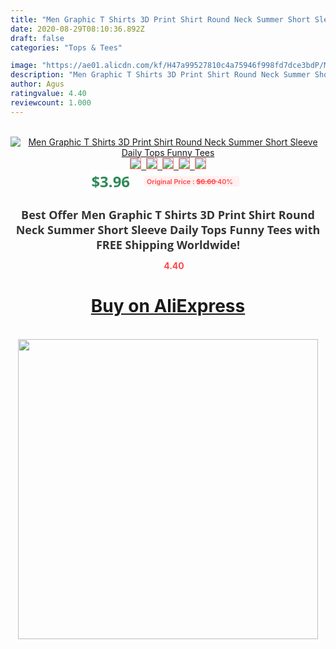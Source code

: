 ```yaml
---
title: "Men Graphic T Shirts 3D Print Shirt Round Neck Summer Short Sleeve Daily Tops Funny Tees"
date: 2020-08-29T08:10:36.892Z
draft: false
categories: "Tops & Tees"

image: "https://ae01.alicdn.com/kf/H47a99527810c4a75946f998fd7dce3bdP/Men-Graphic-T-Shirts-3D-Print-Shirt-Round-Neck-Summer-Short-Sleeve-Daily-Tops-Funny-Tees.jpg"
description: "Men Graphic T Shirts 3D Print Shirt Round Neck Summer Short Sleeve Daily Tops Funny Tees"
author: Agus
ratingvalue: 4.40
reviewcount: 1.000
---
```

<br>
<div style="text-align: center;">
<a href="https://s.click.aliexpress.com/e/_AAFnqN" target="_blank" rel="nofollow noopener noreferrer"><img alt="Men Graphic T Shirts 3D Print Shirt Round Neck Summer Short Sleeve Daily Tops Funny Tees" class="magnifier-image" src="https://ae01.alicdn.com/kf/H47a99527810c4a75946f998fd7dce3bdP/Men-Graphic-T-Shirts-3D-Print-Shirt-Round-Neck-Summer-Short-Sleeve-Daily-Tops-Funny-Tees.jpg_640x640.jpg">
<br>
<img style="border:1px solid salmon" src="https://ae01.alicdn.com/kf/H47a99527810c4a75946f998fd7dce3bdP/Men-Graphic-T-Shirts-3D-Print-Shirt-Round-Neck-Summer-Short-Sleeve-Daily-Tops-Funny-Tees.jpg_120x120.jpg">&nbsp;&nbsp;<img style="border:1px solid salmon" src="https://ae01.alicdn.com/kf/Ha81cc4f3feb2491c9738ce9a25afd8d5V/Men-Graphic-T-Shirts-3D-Print-Shirt-Round-Neck-Summer-Short-Sleeve-Daily-Tops-Funny-Tees.jpg_120x120.jpg">&nbsp;&nbsp;<img style="border:1px solid salmon" src="_120x120.jpg">&nbsp;&nbsp;<img style="border:1px solid salmon" src="_120x120.jpg">&nbsp;&nbsp;<img style="border:1px solid salmon" src="_120x120.jpg"></a></div><br0>
<div style="text-align: center;"><span style="background-color: white; border: 0px; box-sizing: border-box; color: seagreen; display: inline-block; font-family: &quot;open sans&quot; , &quot;arial&quot; , &quot;helvetica&quot; , sans-serif , &quot;heiti&quot;; font-size: 24px; font-stretch: inherit; font-weight: 700; line-height: inherit; margin: 0px 10px 0px 0px; padding: 0px; vertical-align: middle;">$3.96 </span>
<span style="background: rgb(255 , 241 , 241); border-radius: 3px; border: 0px; box-sizing: border-box; color: #ff4747; display: inline-block; font-family: inherit; font-size: 12px; font-stretch: inherit; font-style: inherit; font-variant: inherit; font-weight: 600; line-height: inherit; margin: 0px; padding: 2px 5px; transform: scale(0.9); vertical-align: middle;">Original Price : <b style="text-decoration: line-through;">$6.60 </b> 40%&nbsp;&nbsp;</span></div>
<h1 style="color: #333333; display: inline-block; font-family: &quot;open sans&quot; , &quot;arial&quot; , &quot;helvetica&quot; , sans-serif , &quot;heiti&quot;; font-size: 18px; font-stretch: inherit; font-weight: 700; text-align: center;">Best Offer Men Graphic T Shirts 3D Print Shirt Round Neck Summer Short Sleeve Daily Tops Funny Tees with FREE Shipping Worldwide!</h1>
<div style="color: #ff4747; text-align: center;">
<img src="https://4.bp.blogspot.com/-M0ZcTcb-5uY/XleCXlxnR4I/AAAAAAAAAEc/OrjgMkXV1oMQFaCRZj5HQwOCBcu3w1FegCPcBGAYYCw/s1600/star.png" style="height: 15px;">&nbsp;<b>4.40</b></div>
<div class="button_cont" align="center"><a class="buynow_a" href="https://s.click.aliexpress.com/e/_AAFnqN" target="_blank" rel="nofollow noopener noreferrer"><H1>Buy on AliExpress</H1></a></div><br>
<div class="separator" style="clear: both; text-align: center;">
<img src="https://lh3.googleusercontent.com/-pTy5HemUv9M/XlePHvY0dAI/AAAAAAAAAE4/0nX5iRUoIWY8eMW9Dpxeirr157OZliDIgCLcBGAsYHQ/s1600/badge.gif" width="480">
</div>
